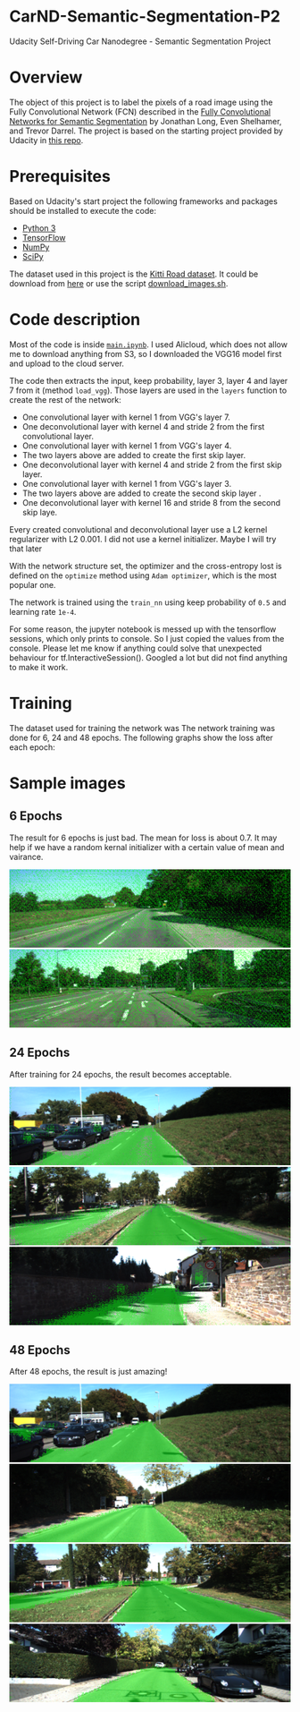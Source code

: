 # CarND-Semantic-Segmentation-P2
Udacity Self-Driving Car Nanodegree - Semantic Segmentation Project

# Overview

The object of this project is to label the pixels of a road image using the Fully Convolutional Network (FCN) described in the [Fully Convolutional Networks for Semantic Segmentation](https://people.eecs.berkeley.edu/~jonlong/long_shelhamer_fcn.pdf) by Jonathan Long, Even Shelhamer, and Trevor Darrel. The project is based on the starting project provided by Udacity in [this repo](https://github.com/udacity/CarND-Semantic-Segmentation).

# Prerequisites

Based on Udacity's start project the following frameworks and packages should be installed to execute the code:

- [Python 3](https://www.python.org/)
- [TensorFlow](https://www.tensorflow.org/)
- [NumPy](http://www.numpy.org/)
- [SciPy](https://www.scipy.org/)

The dataset used in this project is the [Kitti Road dataset](http://www.cvlibs.net/datasets/kitti/eval_road.php). It could be download from [here](http://www.cvlibs.net/download.php?file=data_road.zip) or use the script [download_images.sh](./data/download_images.sh).

# Code description

Most of the code is inside [`main.ipynb`](./main.ipynb). 
I used Alicloud, which does not allow me to download anything from S3, so I downloaded the VGG16 model first and upload to the cloud server.

The code then extracts the input, keep probability, layer 3, layer 4 and layer 7 from it (method `load_vgg`). Those layers are used in the `layers` function  to create the rest of the network:

- One convolutional layer with kernel 1 from VGG's layer 7.
- One deconvolutional layer with kernel 4 and stride 2 from the first convolutional layer.
- One convolutional layer with kernel 1 from VGG's layer 4.
- The two layers above are added to create the first skip layer.
- One deconvolutional layer with kernel 4 and stride 2 from the first skip layer.
- One convolutional layer with kernel 1 from VGG's layer 3.
- The two layers above are added to create the second skip layer .
- One deconvolutional layer with kernel 16 and stride 8 from the second skip laye.

Every created convolutional and deconvolutional layer use a L2 kernel regularizer with L2 0.001. I did not use a  kernel initializer. Maybe I will try that later

With the network structure set, the optimizer and the cross-entropy lost is defined on the `optimize` method using `Adam optimizer`, which is the most popular one.

The network is trained using the `train_nn` using keep probability of `0.5` and learning rate `1e-4`.

For some reason, the jupyter notebook is messed up with the tensorflow sessions, which only prints to console. So I just copied the values from the console. Please let me know if anything could solve that unexpected behaviour for tf.InteractiveSession(). Googled a lot but did not find anything to make it work.

# Training

The dataset used for training the network was
The network training was done for 6, 24 and 48 epochs. The following graphs show the loss after each epoch:

# Sample images

## 6 Epochs

The result for 6 epochs is just bad. The mean for loss is about 0.7. It may help if we have a random kernal initializer with a certain value of mean and vairance.

![](pics/6e_1.png)
![](pics/6e_2.png)


## 24 Epochs

After training for 24 epochs, the result becomes acceptable.

![](pics/24e_1.png)
![](pics/24e_2.png)
![](pics/24e_3.png)


## 48 Epochs

After 48 epochs, the result is just amazing!

![](pics/48e_1.png)
![](pics/48e_2.png)
![](pics/48e_3.png)
![](pics/48e_4.png)
